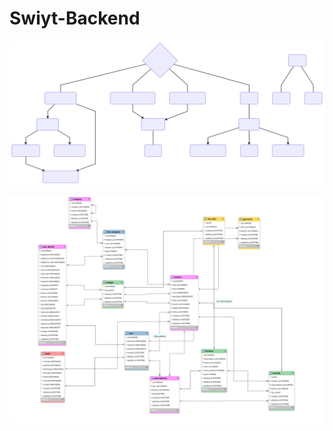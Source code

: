 # Swiyt-Backend

![system](doc/diagram-01.svg)


![database](doc/database.svg)









<!--stackedit_data:
eyJoaXN0b3J5IjpbMTA5NTcwNDE4Nl19
-->